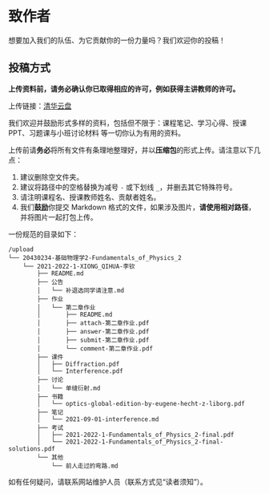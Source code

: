 # 致作者

想要加入我们的队伍、为它贡献你的一份力量吗？我们欢迎你的投稿！

## 投稿方式

**上传资料前，请务必确认你已取得相应的许可，例如获得主讲教师的许可。**

上传链接：[清华云盘](https://cloud.tsinghua.edu.cn/u/d/eb14fa49694d4bbe9773/)

我们欢迎并鼓励形式多样的资料，包括但不限于：课程笔记、学习心得、授课PPT、习题课与小班讨论材料 等一切你认为有用的资料。

上传前请**务必**将所有文件有条理地整理好，并以**压缩包**的形式上传。请注意以下几点：

1. 建议删除空文件夹。
2. 建议将路径中的空格替换为减号 `-` 或下划线 `_`，并删去其它特殊符号。
3. 请注明课程名、授课教师姓名、贡献者姓名。
4. 我们**鼓励**你提交 Markdown 格式的文件，如果涉及图片，**请使用相对路径**，并将图片一起打包上传。

一份规范的目录如下：
```
/upload
└── 20430234-基础物理学2-Fundamentals_of_Physics_2
    └── 2021-2022-1-XIONG_QIHUA-李钦
        ├── README.md
        ├── 公告
        │   └── 补退选同学请注意.md
        ├── 作业
        │   └── 第二章作业
        │       ├── README.md
        │       ├── attach-第二章作业.pdf
        │       ├── answer-第二章作业.pdf
        │       ├── submit-第二章作业.pdf
        │       └── comment-第二章作业.pdf
        ├── 课件
        │   ├── Diffraction.pdf
        │   └── Interference.pdf
        ├── 讨论
        │   └── 单缝衍射.md
        ├── 书籍
        │   └── optics-global-edition-by-eugene-hecht-z-liborg.pdf
        ├── 笔记
        │   └── 2021-09-01-interference.md
        ├── 考试
        │   ├── 2021-2022-1-Fundamentals_of_Physics_2-final.pdf
        │   └── 2021-2022-1-Fundamentals_of_Physics_2-final-solutions.pdf
        └── 其他
            └── 前人走过的弯路.md
```

如有任何疑问，请联系网站维护人员（联系方式见“读者须知”）。